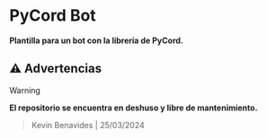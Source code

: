 # PyCord Bot

**Plantilla para un bot con la librería de PyCord.**

## ⚠️ Advertencias

> [!WARNING]  
> **El repositorio se encuentra en deshuso y libre de mantenimiento.**
> > Kevin Benavides | 25/03/2024
